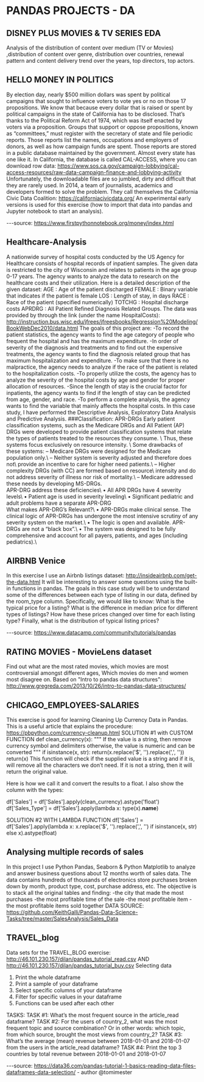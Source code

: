 # PANDAS PROJECTS - DA 

## DISNEY PLUS MOVIES & TV SERIES EDA
Analysis of the distribution of content over medium (TV or Movies) ,distribution of content over genre, distribution over countries, renewal pattern and content delivery trend over the years, top directors, top actors.

## HELLO MONEY IN POLITICS
By election day, nearly $500 million dollars was spent by political campaigns that sought to influence voters to vote yes or no on those 17 propositions.
We know that because every dollar that is raised or spent by political campaigns in the state of California has to be disclosed. That’s thanks to the Political Reform Act of 1974, which was itself enacted by voters via a proposition.
Groups that support or oppose propositions, known as “committees,” must register with the secretary of state and file periodic reports. Those reports list the names, occupations and employers of donors, as well as how campaign funds are spent.
Those reports are stored in a public database maintained by the government. Almost every state has one like it.
In California, the database is called CAL-ACCESS, where you can download row data: https://www.sos.ca.gov/campaign-lobbying/cal-access-resources/raw-data-campaign-finance-and-lobbying-activity
Unfortunately, the downloadable files are so jumbled, dirty and difficult that they are rarely used. In 2014, a team of journalists, academics and developers formed to solve the problem. They call themselves the California Civic Data Coalition: https://californiacivicdata.org/
An experimental early versions is used for this exercise (how to import that data into pandas and Jupyter notebook to start an analysis).

---source: https://www.firstpythonnotebook.org/money/index.html

## Healthcare-Analysis
A nationwide survey of hospital costs conducted by the US Agency for Healthcare consists of hospital records of inpatient samples. The given data is restricted to the city of Wisconsin and relates to patients in the age group 0-17 years. The agency wants to analyze the data to research on the healthcare costs and their utilization. Here is a detailed description of the given dataset: AGE : Age of the patient discharged FEMALE : Binary variable that indicates if the patient is female LOS : Length of stay, in days RACE : Race of the patient (specified numerically) TOTCHG : Hospital discharge costs APRDRG : All Patient Refined Diagnosis Related Groups. The data was provided by through the link (under the name HospitalCosts): http://instruction.bus.wisc.edu/jfrees/jfreesbooks/Regression%20Modeling/BookWebDec2010/data.html
The goals of this project are:
-To record the patient statistics, the agency wants to find the age category of people who frequent the hospital and has the maximum expenditure.
-In order of severity of the diagnosis and treatments and to find out the expensive treatments, the agency wants to find the diagnosis related group that   has maximum hospitalization and expenditure.
-To make sure that there is no malpractice, the agency needs to analyze if the race of the patient is related to the hospitalization costs.
-To properly utilize the costs, the agency has to analyze the severity of the hospital costs by age and gender for proper allocation of resources.
-Since the length of stay is the crucial factor for inpatients, the agency wants to find if the length of stay can be predicted from age, gender, and       race.
-To perform a complete analysis, the agency wants to find the variable that mainly affects the hospital costs.
In this case study, I have performed the Descriptive Analysis, Exploratory Data Analysis and Predictive Analysis.
###Classification:
APR-DRGs
Early patient classification systems, such as the Medicare DRGs and All Patient (AP) DRGs were developed to provide patient classification systems that relate the types of patients treated to the resources they consume. \ Thus, these systems focus exclusively on resource intensity. \ Some drawbacks of these systems:
– Medicare DRGs were designed for the Medicare population only.\ – Neither system is severity adjusted and therefore does not\ provide an incentive to care for higher need patients.\ – Higher complexity DRGs (with CC) are formed based on resource\ intensity and do not address severity of illness nor risk of mortality.\ – Medicare addressed these needs by developing MS-DRGs.\
APR-DRG address these deficiencies\ • All APR DRGs have 4 severity levels\ • Patient age is used in severity leveling\ • Significant pediatric and adult problems have a separate APR-DRG\
What makes APR-DRG’s Relevant?\ • APR-DRGs make clinical sense. The clinical logic of APR-DRGs has undergone the most intensive scrutiny of any severity system on the market.\ • The logic is open and available. APR-DRGs are not a “black box”.\ • The system was designed to be fully comprehensive and account for all payers, patients, and ages (including pediatrics).\

## AIRBNB Venice
In this exercise I use an Airbnb listings dataset: http://insideairbnb.com/get-the-data.html
It will be interesting to answer some questions using the built-in functions in pandas. The goals in this case study will be to understand some of the differences between each type of listing in our data, defined by the room_type column. Specifically, we would like to know: What is the typical price for a listing? What is the difference in median price for different types of listings? How have these prices changed over time for each listing type? Finally, what is the distribution of typical listing prices?

---source: https://www.datacamp.com/community/tutorials/pandas

## RATING MOVIES - MovieLens dataset
Find out what are the most rated movies, which movies are most controversial amongst different ages, Which movies do men and women most disagree on.
Based on "Intro to pandas data structures": http://www.gregreda.com/2013/10/26/intro-to-pandas-data-structures/

## CHICAGO_EMPLOYEES-SALARIES
This exercise is good for learning Cleaning Up Currency Data in Pandas.
This is a useful article that explains the procedure: https://pbpython.com/currency-cleanup.html
SOLUTION #1 with CUSTOM FUNCTION
def clean_currency(x):
    """ If the value is a string, then remove currency symbol and delimiters
    otherwise, the value is numeric and can be converted
    """
    if isinstance(x, str):
        return(x.replace('$', '').replace(',', ''))
    return(x)
This function will check if the supplied value is a string and if it is, will remove all the characters we don’t need. If it is not a string, then it will return the original value.

Here is how we call it and convert the results to a float. I also show the column with the types:

df['Sales'] = df['Sales'].apply(clean_currency).astype('float')
df['Sales_Type'] = df['Sales'].apply(lambda x: type(x).__name__)

SOLUTION #2 WITH LAMBDA FUNCTION
df['Sales'] = df['Sales'].apply(lambda x: x.replace('$', '').replace(',', '')
                                if isinstance(x, str) else x).astype(float)

## Analysing multiple records of sales
In this project I use Python Pandas, Seaborn & Python Matplotlib to analyze and answer business questions about 12 months worth of sales data. The data contains hundreds of thousands of electronics store purchases broken down by month, product type, cost, purchase address, etc.
The objective is to stack all the original tables and finding:
-the city that made the most purchases
-the most profitable time of the sale
-the most profitable item
-the most profitable items sold together
DATA SOURCE: https://github.com/KeithGalli/Pandas-Data-Science-Tasks/tree/master/SalesAnalysis/Sales_Data

## TRAVEL_blog

Data sets for the TRAVEL_BLOG exercise: http://46.101.230.157/dilan/pandas_tutorial_read.csv AND http://46.101.230.157/dilan/pandas_tutorial_buy.csv
Selecting data
1) Print the whole dataframe
2) Print a sample of your dataframe
3) Select specific columns of your dataframe
4) Filter for specific values in your dataframe
5) Functions can be used after each other

TASKS:
TASK #1: What’s the most frequent source in the article_read dataframe?
TASK #2: For the users of country_2, what was the most frequent topic and source combination? Or in other words: which topic, from which source, brought the most views from country_2?
TASK #3: What’s the average (mean) revenue between 2018-01-01 and 2018-01-07 from the users in the article_read dataframe?
TASK #4: Print the top 3 countries by total revenue between 2018-01-01 and 2018-01-07

---source: https://data36.com/pandas-tutorial-1-basics-reading-data-files-dataframes-data-selection/ - author @tomimester


